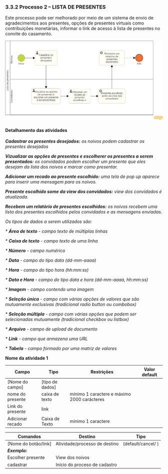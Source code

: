 ### 3.3.2 Processo 2 – LISTA DE PRESENTES

Este processo pode ser melhorado por meio de um sistema de envio de agradecimentos aos presentes, opções de presentes virtuais como contribuições monetárias, informar o link de acesso à lista de presentes no convite do casamento.

![Modelagem do processo 2](<Lista de presentes Diagrama.png>)

#### Detalhamento das atividades

_**Cadastrar os presentes desejados:** os noivos podem cadastrar os presentes desejados_

_**Vizualizar as opções de presentes e escolherer os presentes a serem presentados:** os convidados podem escolher um presente que eles desejam da lista dos noivos e marcar como presentar._

_**Adicionar um recado ao presente escolhido:** uma tela de pop up aparece para inserir uma mensagem para os noivos._

_**Presente escolhido some da view dos convidados:** view dos convidados é atualizada._

_**Recebem um relatório de presentes escolhidos:** os noivos recebem uma lista dos presentes escolhidos pelos convidados e as mensagens enviadas._

_Os tipos de dados a serem utilizados são:_

_* **Área de texto** - campo texto de múltiplas linhas_

_* **Caixa de texto** - campo texto de uma linha_

_* **Número** - campo numérico_

_* **Data** - campo do tipo data (dd-mm-aaaa)_

_* **Hora** - campo do tipo hora (hh:mm:ss)_

_* **Data e Hora** - campo do tipo data e hora (dd-mm-aaaa, hh:mm:ss)_

_* **Imagem** - campo contendo uma imagem_

_* **Seleção única** - campo com várias opções de valores que são mutuamente exclusivas (tradicional radio button ou combobox)_

_* **Seleção múltipla** - campo com várias opções que podem ser selecionadas mutuamente (tradicional checkbox ou listbox)_

_* **Arquivo** - campo de upload de documento_

_* **Link** - campo que armazena uma URL_

_* **Tabela** - campo formado por uma matriz de valores_

**Nome da atividade 1**

| **Campo**       | **Tipo**         | **Restrições** | **Valor default** |
| ---             | ---              | ---            | ---               |
| [Nome do campo] | [tipo de dados]  |                |                   |
| nome do presente   |caixa de texto   |  mínimo 1 caractere e máximo 2000 carácteres            |                   |
| Link do presente           | link   |  |                |
| Adicionar recado          | Caixa de Texto   | mínimo 1 caractere |           |

| **Comandos**         |  **Destino**                   | **Tipo** |
| ---                  | ---                            | ---               |
| [Nome do botão/link] | Atividade/processo de destino  | (default/cancel/  ) |
| ***Exemplo:***       |                                |                   |
| Escolher presente             | View dos noivos             |           |
| cadastrar            | Início do proceso de cadastro  |                   |


